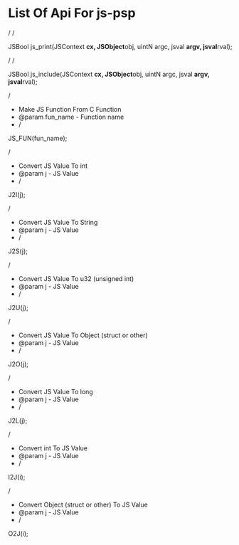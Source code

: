 # List Of Api For js-psp #

/  /

JSBool js\_print(JSContext **cx, JSObject**obj, uintN argc, jsval **argv, jsval**rval);

/ /

JSBool js\_include(JSContext **cx, JSObject**obj, uintN argc, jsval **argv, jsval**rval);


/
- Make JS Function From C Function
- @param fun\_name - Function name
- /

JS\_FUN(fun\_name);

/
- Convert JS Value To int
- @param j - JS Value
- /

J2I(j);

/
- Convert JS Value To String
- @param j - JS Value
- /

J2S(j);

/
- Convert JS Value To u32 (unsigned int)
- @param j - JS Value
- /

J2U(j);

/
- Convert JS Value To Object (struct or other)
- @param j - JS Value
- /

J2O(j);

/
- Convert JS Value To long
- @param j - JS Value
- /

J2L(j);

/
- Convert int To JS Value
- @param j - JS Value
- /

I2J(i);

/
- Convert Object (struct or other) To JS Value
- @param j - JS Value
- /

O2J(i);
